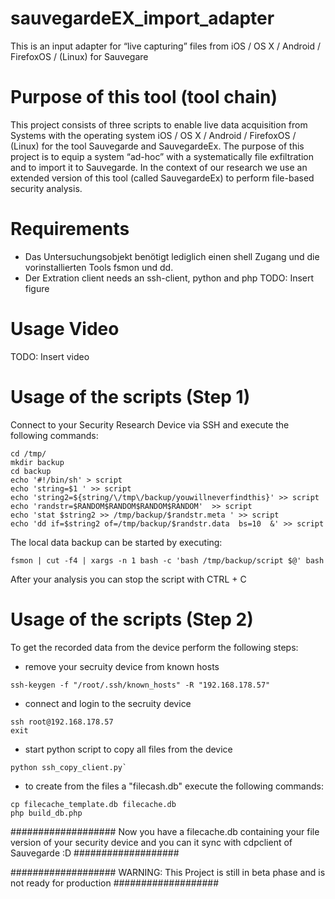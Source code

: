 # sauvegardeEX_import_adapter
This is an input adapter for “live capturing” files from iOS / OS X / Android / FirefoxOS / (Linux) for Sauvegare 

# Purpose of this tool (tool chain)
This project consists of three scripts to enable live data acquisition from Systems with the operating system iOS / OS X / Android / FirefoxOS / (Linux) for the tool Sauvegarde and SauvegardeEx. The purpose of this project is to equip a system “ad-hoc” with a systematically file exfiltration and to import it to Sauvegarde. In the context of our research we use an extended version of this tool (called SauvegardeEx) to perform file-based security analysis.

# Requirements
- Das Untersuchungsobjekt benötigt lediglich einen shell Zugang und die vorinstallierten Tools fsmon und dd.
- Der Extration client needs an ssh-client, python and php
TODO: Insert figure

# Usage Video
TODO: Insert video

# Usage of the scripts (Step 1)
Connect to your Security Research Device via SSH and execute the following commands:
```
cd /tmp/
mkdir backup
cd backup
echo '#!/bin/sh' > script
echo 'string=$1 ' >> script
echo 'string2=${string/\/tmp\/backup/youwillneverfindthis}' >> script
echo 'randstr=$RANDOM$RANDOM$RANDOM$RANDOM'  >> script
echo 'stat $string2 >> /tmp/backup/$randstr.meta ' >> script
echo 'dd if=$string2 of=/tmp/backup/$randstr.data  bs=10  &' >> script
```

The local data backup can be started by executing:
```
fsmon | cut -f4 | xargs -n 1 bash -c 'bash /tmp/backup/script $@' bash
```

After your analysis you can stop the script with CTRL + C


# Usage of the scripts (Step 2)
To get the recorded data from the device perform the following steps:

- remove your secruity device from known hosts
```
ssh-keygen -f "/root/.ssh/known_hosts" -R "192.168.178.57"
```

- connect and login to the secruity device
```
ssh root@192.168.178.57
exit
```

- start python script to copy all files from the device
```
python ssh_copy_client.py`
```

- to create from the files a "filecash.db" execute the following commands:
```
cp filecache_template.db filecache.db
php build_db.php
```
###################
Now you have a filecache.db containing your file version of your security device and you can it sync with cdpclient of Sauvegarde :D
###################

###################
WARNING: This Project is still in beta phase and is not ready for production
###################
